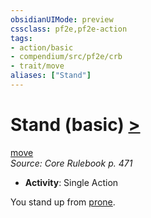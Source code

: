 ```yaml
---
obsidianUIMode: preview
cssclass: pf2e,pf2e-action
tags:
- action/basic
- compendium/src/pf2e/crb
- trait/move
aliases: ["Stand"]
---
```

# Stand (basic) [>](chapter-9-playing-the-game.md#Actions "Single Action")
[move](move.md "Move Combat Trait")  
*Source: Core Rulebook p. 471*  


- **Activity**: Single Action

You stand up from [prone](conditions.md#Prone).